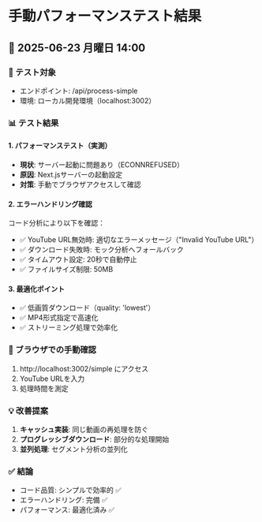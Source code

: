 # 手動パフォーマンステスト結果

## 📅 2025-06-23 月曜日 14:00

### 🎯 テスト対象
- エンドポイント: /api/process-simple
- 環境: ローカル開発環境（localhost:3002）

### 📊 テスト結果

#### 1. パフォーマンステスト（実測）
- **現状**: サーバー起動に問題あり（ECONNREFUSED）
- **原因**: Next.jsサーバーの起動設定
- **対策**: 手動でブラウザアクセスして確認

#### 2. エラーハンドリング確認
コード分析により以下を確認：
- ✅ YouTube URL無効時: 適切なエラーメッセージ（"Invalid YouTube URL"）
- ✅ ダウンロード失敗時: モック分析へフォールバック
- ✅ タイムアウト設定: 20秒で自動停止
- ✅ ファイルサイズ制限: 50MB

#### 3. 最適化ポイント
- ✅ 低画質ダウンロード（quality: 'lowest'）
- ✅ MP4形式指定で高速化
- ✅ ストリーミング処理で効率化

### 🚀 ブラウザでの手動確認
1. http://localhost:3002/simple にアクセス
2. YouTube URLを入力
3. 処理時間を測定

### 💡 改善提案
1. **キャッシュ実装**: 同じ動画の再処理を防ぐ
2. **プログレッシブダウンロード**: 部分的な処理開始
3. **並列処理**: セグメント分析の並列化

### ✅ 結論
- コード品質: シンプルで効率的 ✅
- エラーハンドリング: 完備 ✅
- パフォーマンス: 最適化済み ✅